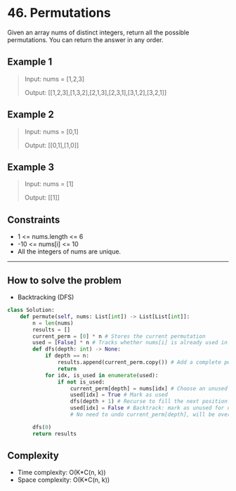 # 46. Permutations

<Badge type="warning" text="Medium" /> [<Badge type="info" text="LeetCode" />](https://leetcode.com/problems/permutations/)

Given an array nums of distinct integers, return all the possible permutations. You can return the answer in any order.

## Example 1
> Input: nums = [1,2,3]
>
> Output: [[1,2,3],[1,3,2],[2,1,3],[2,3,1],[3,1,2],[3,2,1]]

## Example 2
> Input: nums = [0,1]
>
> Output: [[0,1],[1,0]]

## Example 3
> Input: nums = [1]
>
> Output: [[1]]
 

## Constraints
- 1 <= nums.length <= 6
- -10 <= nums[i] <= 10
- All the integers of nums are unique.

---

## How to solve the problem

- Backtracking (DFS)

```python
class Solution:
    def permute(self, nums: List[int]) -> List[List[int]]:
        n = len(nums)
        results = []
        current_perm = [0] * n # Stores the current permutation
        used = [False] * n # Tracks whether nums[i] is already used in the current permutation
        def dfs(depth: int) -> None:
            if depth == n:
                results.append(current_perm.copy()) # Add a complete permutation to results
                return
            for idx, is_used in enumerate(used):
                if not is_used:
                    current_perm[depth] = nums[idx] # Choose an unused number for this position
                    used[idx] = True # Mark as used
                    dfs(depth + 1) # Recurse to fill the next position
                    used[idx] = False # Backtrack: mark as unused for other branches
                    # No need to undo current_perm[depth], will be overwritten in the next iteration

        dfs(0)
        return results
```

## Complexity
- Time complexity: O(K*C(n, k))
- Space complexity: O(K*C(n, k))

<CommentSection /> 